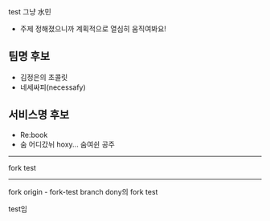 test
그냥 水민

- 주제 정해졌으니까 계획적으로 열심히 움직여봐요!

## 팀명 후보

- 김정은의 초콜릿
- 네세싸피(necessafy)

## 서비스명 후보

- Re:book
- 숨 어디갔뉘 hoxy... 숨여쉰 공주

---

fork test

---

fork origin - fork-test branch
dony의 fork test

test임